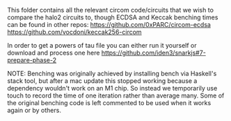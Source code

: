 This folder contains all the relevant circom code/circuits that we wish to compare the halo2 circuits to, though
ECDSA and Keccak benching times can be found in other repos:
https://github.com/0xPARC/circom-ecdsa
https://github.com/vocdoni/keccak256-circom

In order to get a powers of tau file you can either run it yourself or download and process one here
https://github.com/iden3/snarkjs#7-prepare-phase-2

NOTE: Benching was originally achieved by installing bench via Haskell's stack tool, but after a mac update this 
stopped working because a dependency wouldn't work on an M1 chip. So instead we temporarily use touch to record the time
of one iteration rather than average many. Some of the original benching code is left commented to be used when it works
again or by others.